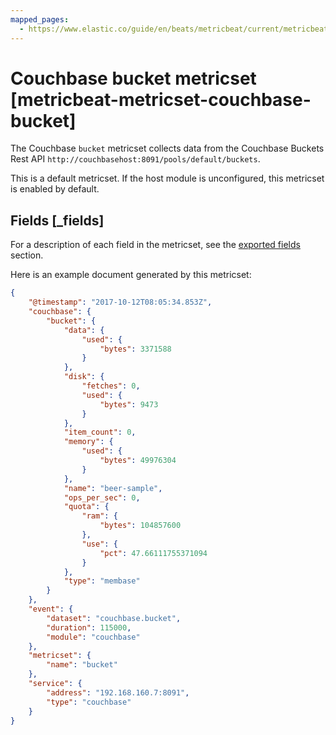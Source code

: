 ```yaml
---
mapped_pages:
  - https://www.elastic.co/guide/en/beats/metricbeat/current/metricbeat-metricset-couchbase-bucket.html
---
```


<!-- This file is generated! See scripts/mage/docs_collector.go -->

# Couchbase bucket metricset [metricbeat-metricset-couchbase-bucket]

The Couchbase `bucket` metricset collects data from the Couchbase Buckets Rest API `http://couchbasehost:8091/pools/default/buckets`.

This is a default metricset. If the host module is unconfigured, this metricset is enabled by default.

## Fields [_fields]

For a description of each field in the metricset, see the [exported fields](/reference/metricbeat/exported-fields-couchbase.md) section.

Here is an example document generated by this metricset:

```json
{
    "@timestamp": "2017-10-12T08:05:34.853Z",
    "couchbase": {
        "bucket": {
            "data": {
                "used": {
                    "bytes": 3371588
                }
            },
            "disk": {
                "fetches": 0,
                "used": {
                    "bytes": 9473
                }
            },
            "item_count": 0,
            "memory": {
                "used": {
                    "bytes": 49976304
                }
            },
            "name": "beer-sample",
            "ops_per_sec": 0,
            "quota": {
                "ram": {
                    "bytes": 104857600
                },
                "use": {
                    "pct": 47.66111755371094
                }
            },
            "type": "membase"
        }
    },
    "event": {
        "dataset": "couchbase.bucket",
        "duration": 115000,
        "module": "couchbase"
    },
    "metricset": {
        "name": "bucket"
    },
    "service": {
        "address": "192.168.160.7:8091",
        "type": "couchbase"
    }
}
```
